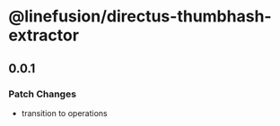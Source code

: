 # @linefusion/directus-thumbhash-extractor

## 0.0.1

### Patch Changes

- transition to operations
